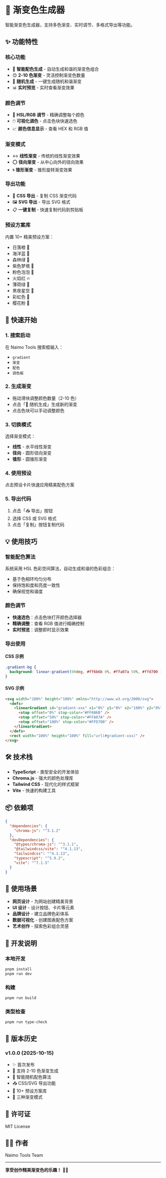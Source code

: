 # 🎨 渐变色生成器

智能渐变色生成器，支持多色渐变、实时调节、多格式导出等功能。

## ✨ 功能特性

### 核心功能

- 🎨 **智能配色生成** - 自动生成和谐的渐变色组合
- 😊 **2-10 色渐变** - 灵活控制渐变色数量
- 🎲 **随机生成** - 一键生成随机和谐渐变
- 📊 **实时预览** - 实时查看渐变效果

### 颜色调节

- 🎨 **HSL/RGB 调节** - 精确调整每个颜色
- 🖱️ **可视化调色** - 点击色块快速选色
- 📈 **颜色信息显示** - 查看 HEX 和 RGB 值

### 渐变模式

- ↔️ **线性渐变** - 传统的线性渐变效果
- ⭕ **径向渐变** - 从中心向外的径向效果
- 🌀 **锥形渐变** - 锥形旋转渐变效果

### 导出功能

- 📝 **CSS 导出** - 复制 CSS 渐变代码
- 🖼️ **SVG 导出** - 导出 SVG 格式
- 📋 **一键复制** - 快速复制代码到剪贴板

### 预设方案库

内置 10+ 精美预设方案：

- 日落橙 🌅
- 海洋蓝 🌊
- 森林绿 🌲
- 紫色梦境 💜
- 粉色泡泡 🫧
- 火焰红 🔥
- 薄荷绿 🍃
- 黑夜星空 🌌
- 彩虹色 🌈
- 樱花粉 🌸

## 🚀 快速开始

### 1. 搜索启动

在 Naimo Tools 搜索框输入：

- `gradient`
- `渐变`
- `配色`
- `调色板`

### 2. 生成渐变

- 拖动滑块调整颜色数量（2-10 色）
- 点击「🎲 随机生成」生成新的渐变
- 点击色块可以手动调整颜色

### 3. 切换模式

选择渐变模式：

- **线性** - 水平线性渐变
- **径向** - 圆形径向渐变
- **锥形** - 圆锥形渐变

### 4. 使用预设

点击预设卡片快速应用精美配色方案

### 5. 导出代码

1. 点击「📥 导出」按钮
2. 选择 CSS 或 SVG 格式
3. 点击「复制」按钮复制代码

## 💡 使用技巧

### 智能配色算法

系统采用 HSL 色彩空间算法，自动生成和谐的色彩组合：

- 基于色相环均匀分布
- 保持饱和度和亮度一致性
- 确保视觉和谐度

### 颜色调节

- **快速选色**：点击色块打开颜色选择器
- **精确调整**：查看 RGB 值进行精确控制
- **实时预览**：调整即时显示效果

### 导出使用

#### CSS 示例

```css
.gradient-bg {
  background: linear-gradient(90deg, #ff6b6b 0%, #ffa07a 50%, #ffd700 100%);
}
```

#### SVG 示例

```html
<svg width="100%" height="100%" xmlns="http://www.w3.org/2000/svg">
  <defs>
    <linearGradient id="gradient-xxx" x1="0%" y1="0%" x2="100%" y2="0%">
      <stop offset="0%" stop-color="#FF6B6B" />
      <stop offset="50%" stop-color="#FFA07A" />
      <stop offset="100%" stop-color="#FFD700" />
    </linearGradient>
  </defs>
  <rect width="100%" height="100%" fill="url(#gradient-xxx)" />
</svg>
```

## 🛠️ 技术栈

- **TypeScript** - 类型安全的开发体验
- **Chroma.js** - 强大的颜色处理库
- **Tailwind CSS** - 现代化的样式框架
- **Vite** - 快速的构建工具

## 📦 依赖项

```json
{
  "dependencies": {
    "chroma-js": "^3.1.2"
  },
  "devDependencies": {
    "@types/chroma-js": "^3.1.1",
    "@tailwindcss/vite": "^4.1.13",
    "tailwindcss": "^4.1.13",
    "typescript": "^5.9.2",
    "vite": "^7.1.5"
  }
}
```

## 🎯 使用场景

- **网页设计** - 为网站创建精美背景
- **UI 设计** - 设计按钮、卡片等元素
- **品牌设计** - 建立品牌色彩体系
- **数据可视化** - 创建图表配色方案
- **艺术创作** - 探索色彩组合灵感

## 📝 开发说明

### 本地开发

```bash
pnpm install
pnpm run dev
```

### 构建

```bash
pnpm run build
```

### 类型检查

```bash
pnpm run type-check
```

## 🔄 版本历史

### v1.0.0 (2025-10-15)

- ✨ 首次发布
- 🎨 支持 2-10 色渐变生成
- 🎲 智能随机配色算法
- 📥 CSS/SVG 导出功能
- 💾 10+ 预设方案库
- 🔧 三种渐变模式

## 📄 许可证

MIT License

## 👨‍💻 作者

Naimo Tools Team

---

**享受创作精美渐变色的乐趣！** 🎨✨
